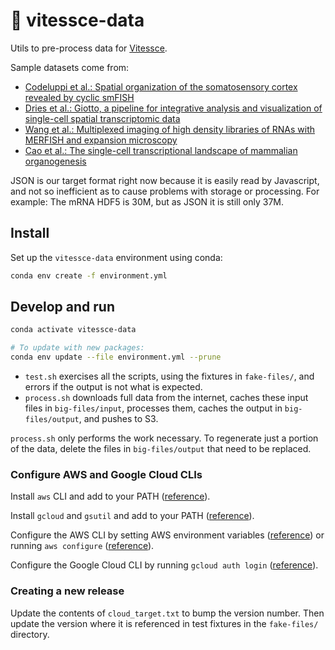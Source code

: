 # 🚄  vitessce-data

Utils to pre-process data for [Vitessce](http://github.com/hms-dbmi/vitessce/#readme).

Sample datasets come from:
- [Codeluppi et al.: Spatial organization of the somatosensory cortex revealed by cyclic smFISH ](http://linnarssonlab.org/osmFISH/availability/)
- [Dries et al.: Giotto, a pipeline for integrative analysis and visualization of single-cell spatial transcriptomic data](https://www.biorxiv.org/content/10.1101/701680v1)
- [Wang et al.: Multiplexed imaging of high density libraries of RNAs with MERFISH and expansion microscopy](https://www.biorxiv.org/content/10.1101/238899v1)
- [Cao et al.: The single-cell transcriptional landscape of mammalian organogenesis](https://mouse-organogenesis.cells.ucsc.edu)

JSON is our target format right now because it is easily read by Javascript,
and not so inefficient as to cause problems with storage or processing.
For example: The mRNA HDF5 is 30M, but as JSON it is still only 37M.

## Install

Set up the `vitessce-data` environment using conda:

```sh
conda env create -f environment.yml
```
## Develop and run

```sh
conda activate vitessce-data

# To update with new packages:
conda env update --file environment.yml --prune
```

- `test.sh` exercises all the scripts, using the fixtures in `fake-files/`,
and errors if the output is not what is expected.
- `process.sh` downloads full data from the internet, caches these input files in `big-files/input`,
processes them, caches the output in `big-files/output`, and pushes to S3.

`process.sh` only performs the work necessary. To regenerate just a portion of the data,
delete the files in `big-files/output` that need to be replaced.

### Configure AWS and Google Cloud CLIs

Install `aws` CLI and add to your PATH ([reference](https://docs.aws.amazon.com/cli/latest/userguide/install-cliv2-linux.html)).

Install `gcloud` and `gsutil` and add to your PATH ([reference](https://cloud.google.com/storage/docs/gsutil_install#linux)).

Configure the AWS CLI by setting AWS environment variables ([reference](https://docs.aws.amazon.com/cli/latest/userguide/cli-configure-envvars.html)) or running `aws configure`  ([reference](https://docs.aws.amazon.com/cli/latest/userguide/cli-configure-files.html)).

Configure the Google Cloud CLI by running `gcloud auth login` ([reference](https://cloud.google.com/sdk/gcloud/reference/auth/login)).


### Creating a new release

Update the contents of `cloud_target.txt` to bump the version number. Then update the version where it is referenced in test fixtures in the `fake-files/` directory.
